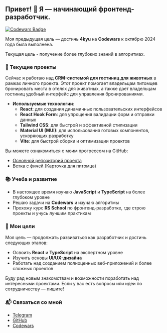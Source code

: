 <!--## Hi there 👋

<p>
  <img src="https://www.codewars.com/users/CrabF/badges/large" />
</p>

🔭 I’m currently working on codewars to get kyu higher. Im started on from 7kyu on last week August 2024. My purpouse - about 5-4kyu to October this year.

I’m working on <a href='https://github.com/azawert/modji-frontend'> pet project</a> - CRM for hotels for pets. So as i’m not merged in main while, here you can see <a href='https://github.com/azawert/modji-frontend/tree/feat/card_for_pet'>my branch</a>. In project i learned new stack: React-hook-form, Tailwind, MUI, Vite.

I keep learning
-->
<!--

Here are some ideas to get you started:

- 🔭 I’m currently working on ...
- 🌱 I’m currently learning ...
- 👯 I’m looking to collaborate on ...
- 🤔 I’m looking for help with ...
- 💬 Ask me about ...
- 📫 How to reach me: ...
- 😄 Pronouns: ...
- ⚡ Fun fact: ...
-->
## Привет! 👋 Я — начинающий фронтенд-разработчик.

[![Codewars Badge](https://www.codewars.com/users/CrabF/badges/large)](https://www.codewars.com/users/CrabF)

Моя предыдущая цель — достичь **4kyu** на **Codewars** к октябрю 2024 года была выполнена.
 
Текущая цель - получение более глубоких знаний в алгоритмах.

### 🚀 Текущие проекты
Сейчас я работаю над **CRM-системой для гостиниц для животных** в рамках личного проекта. Этот проект помогает владельцам питомцев бронировать места в отелях для животных, а также дает владельцам гостиниц удобный интерфейс для управления бронированиями.

- **Используемые технологии**:
  - **React**: для создания динамичных пользовательских интерфейсов
  - **React Hook Form**: для упрощения валидации форм и отправки данных
  - **Tailwind CSS**: для быстрой и эффективной стилизации
  - **Material UI (MUI)**: для использования готовых компонентов, ускоряющих разработку
  - **Vite**: для быстрой сборки и оптимизации проектов

Вы можете ознакомиться с моим прогрессом на GitHub:
- [Основной репозиторий проекта](https://github.com/azawert/modji-frontend)
- [Ветка с фичей (Карточка для питомца)](https://github.com/azawert/modji-frontend/tree/feat/card_for_pet)

### 📚 Учеба и развитие
- В настоящее время изучаю **JavaScript** и **TypeScript** на более глубоком уровне
- Решаю задачи на **Codewars** и изучаю алгоритмы
- Прохожу курс **RS School** по фронтенд-разработке, где строю проекты и учусь лучшим практикам

### 🌱 Мои цели

Моя цель — продолжать развиваться как разработчик и достичь следующих этапов:
- Освоить **React** и **TypeScript** на экспертном уровне
- Изучить основы **UI/UX-дизайна**
- Работать над созданием полноценных веб-приложений и более сложных проектов

Буду рад новым знакомствам и возможности поработать над интересными проектами. Если у вас есть вопросы или идеи по сотрудничеству — пишите!

### 📬 Связаться со мной
- [Telegram](https://t.me/hokrdak)
- [GitHub](https://github.com/CrabF)
- [Codewars](https://www.codewars.com/users/CrabF)
